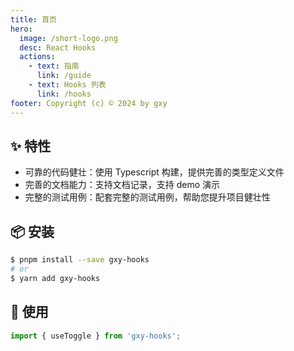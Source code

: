 ```yaml
---
title: 首页
hero:
  image: /short-logo.png
  desc: React Hooks
  actions:
    - text: 指南
      link: /guide
    - text: Hooks 列表
      link: /hooks
footer: Copyright (c) © 2024 by gxy
---
```


## ✨ 特性

- 可靠的代码健壮：使用 Typescript 构建，提供完善的类型定义文件
- 完善的文档能力：支持文档记录，支持 demo 演示
- 完整的测试用例：配套完整的测试用例，帮助您提升项目健壮性

## 📦 安装

```bash
$ pnpm install --save gxy-hooks
# or
$ yarn add gxy-hooks
```

## 🔨 使用

```ts
import { useToggle } from 'gxy-hooks';
```
